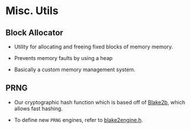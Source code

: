 # Misc. Utils

## Block Allocator

- Utility for allocating and freeing fixed blocks of memory memory.

- Prevents memory faults by using a heap

- Basically a custom memory management system.

## PRNG

- Our cryptographic hash function which is based off of [Blake2b](https://blake2.net), which allows fast hashing.

- To define new `PRNG` engines, refer to [blake2engine.h](prng/blake2engine.h).
